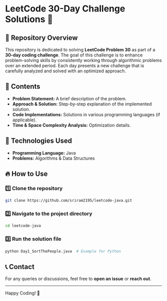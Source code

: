 # LeetCode 30-Day Challenge Solutions 🚀

## 📌 Repository Overview
This repository is dedicated to solving **LeetCode Problem 30** as part of a **30-day coding challenge**. The goal of this challenge is to enhance problem-solving skills by consistently working through algorithmic problems over an extended period. Each day presents a new challenge that is carefully analyzed and solved with an optimized approach.

## 📂 Contents
- **Problem Statement:** A brief description of the problem.
- **Approach & Solution:** Step-by-step explanation of the implemented solution.
- **Code Implementations:** Solutions in various programming languages (if applicable).
- **Time & Space Complexity Analysis:** Optimization details.

## 🚀 Technologies Used
- **Programming Language:** Java
- **Problems:** Algorithms & Data Structures

## 🔥 How to Use

### 1️⃣ Clone the repository
```sh
git clone https://github.com/sriram2195/leetcode-java.git
```
### 2️⃣ Navigate to the project directory
```sh
cd leetcode-java
```
### 3️⃣ Run the solution file
```sh
python Day1_SortThePeople.java  # Example for Python
```

## 📞 Contact
For any queries or discussions, feel free to **open an issue** or **reach out**.

---
Happy Coding! 🚀
